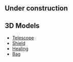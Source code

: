 ## Under construction

## 3D Models
* [Telescope](https://sketchfab.com/3d-models/telescope-46a5e7701e8641b9968ee1cb278cb524)
* [Shield](https://sketchfab.com/3d-models/wolf-shield-c8f6fbde37194e1684aa148bdd5fa755)
* [Healing](https://sketchfab.com/3d-models/healing-vial-02a52f5894e6468a9d0201abec8463c0)
* [Bag](https://sketchfab.com/3d-models/stylized-medieval-carry-bag-7691cb7427f14e219678b8f1f3b34875)